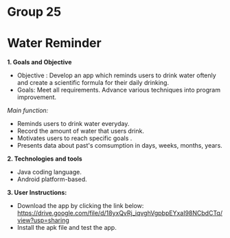 # Group 25
# Water Reminder

**1. Goals and Objective**
* Objective : Develop an app which reminds users to drink water oftenly and create a scientific formula for their daily drinking.
* Goals: Meet all requirements. Advance various techniques into program improvement.

*Main function:*
  * Reminds users to drink water everyday.
  * Record the amount of water that users drink.
  * Motivates users to reach specific goals .
  * Presents data about past's comsumption in days, weeks, months, years.


**2. Technologies and tools**
* Java coding language.
* Android platform-based.

**3. User Instructions:**
* Download the app by clicking the link below:
https://drive.google.com/file/d/18yxQvRj_iqvghVgpbpEYxaI98NCbdCTq/view?usp=sharing
* Install the apk file and test the app.
 
